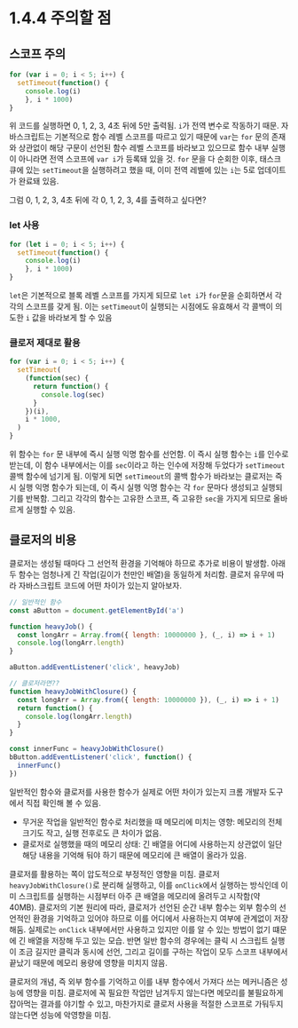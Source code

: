 # 1.4.4 주의할 점

## 스코프 주의

```js
for (var i = 0; i < 5; i++) {
  setTimeout(function() {
    console.log(i)
    }, i * 1000)
}
```

위 코드를 실행하면 0, 1, 2, 3, 4초 뒤에 5만 출력됨. `i`가 전역 변수로 작동하기 때문. 자바스크립트는 기본적으로 함수 레벨 스코프를 따르고 있기 때문에 `var`는 `for` 문의 존재와 상관없이 해당 구문이 선언된 함수 레벨 스코프를 바라보고 있으므로 함수 내부 실행이 아니라면 전역 스코프에 `var i`가 등록돼 있을 것. `for` 문을 다 순회한 이후, 태스크 큐에 있는 `setTimeout`을 실행하려고 했을 때, 이미 전역 레벨에 있는 `i`는 5로 업데이트가 완료돼 있음.

그럼 0, 1, 2, 3, 4초 뒤에 각 0, 1, 2, 3, 4를 출력하고 싶다면?

### let 사용

```js
for (let i = 0; i < 5; i++) {
  setTimeout(function() {
    console.log(i)
    }, i * 1000)
}
```

`let`은 기본적으로 블록 레벨 스코프를 가지게 되므로 `let i`가 `for`문을 순회하면서 각각의 스코프를 갖게 됨. 이는 `setTimeout`이 실행되는 시점에도 유효해서 각 콜백이 의도한 `i` 값을 바라보게 할 수 있음

### 클로저 제대로 활용

```js
for (var i = 0; i < 5; i++) {
  setTimeout(
    (function(sec) {
      return function() {
        console.log(sec)
      }
    })(i),
    i * 1000,
  )
}
```

위 함수는 `for` 문 내부에 즉시 실행 익명 함수를 선언함. 이 즉시 실행 함수는 `i`를 인수로 받는데, 이 함수 내부에서는 이를 `sec`이라고 하는 인수에 저장해 두었다가 `setTimeout` 콜백 함수에 넘기게 됨. 이렇게 되면 `setTimeout`의 콜백 함수가 바라보는 클로저는 즉시 실행 익명 함수가 되는데, 이 즉시 실행 익명 함수는 각 `for` 문마다 생성되고 실행되기를 반복함. 그리고 각각의 함수는 고유한 스코프, 즉 고유한 `sec`을 가지게 되므로 올바르게 실행할 수 있음.

## 클로저의 비용

클로저는 생성될 때마다 그 선언적 환경을 기억해야 하므로 추가로 비용이 발생함. 아래 두 함수는 엄청나게 긴 작업(길이가 천만인 배열)을 동일하게 처리함. 클로저 유무에 따라 자바스크립트 코드에 어떤 차이가 있는지 알아보자.

```js
// 일반적인 함수
const aButton = document.getElementById('a')

function heavyJob() {
  const longArr = Array.from({ length: 10000000 }, (_, i) => i + 1)
  console.log(longArr.length)
}

aButton.addEventListener('click', heavyJob)

// 클로저라면??
function heavyJobWithClosure() {
  const longArr = Array.from({ length: 10000000 }), (_, i) => i + 1)
  return function() {
    console.log(longArr.length)
  }
}

const innerFunc = heavyJobWithClosure()
bButton.addEventListener('click', function() {
  innerFunc()
})
```

일반적인 함수와 클로저를 사용한 함수가 실제로 어떤 차이가 있는지 크롬 개발자 도구에서 직접 확인해 볼 수 있음.

- 무거운 작업을 일반적인 함수로 처리했을 때 메모리에 미치는 영향: 메모리의 전체 크기도 작고, 실행 전후로도 큰 차이가 없음.
- 클로저로 실행했을 때의 메모리 상태: 긴 배열을 어디에 사용하는지 상관없이 일단 해당 내용을 기억해 둬야 하기 때문에 메모리에 큰 배열이 올라가 있음.

클로저를 활용하는 쪽이 압도적으로 부정적인 영향을 미침. 클로저 `heavyJobWithClosure()`로 분리해 실행하고, 이를 `onClick`에서 실행하는 방식인데 이미 스크립트를 실행하는 시점부터 아주 큰 배열을 메모리에 올려두고 시작함(약 40MB). 클로저의 기본 원리에 따라, 클로저가 선언된 순간 내부 함수는 외부 함수의 선언적인 환경을 기억하고 있어야 하므로 이를 어디에서 사용하는지 여부에 관계없이 저장해둠. 실제로는 `onClick` 내부에서만 사용하고 있지만 이를 알 수 있는 방법이 없기 떄문에 긴 배열을 저장해 두고 있는 모습. 반면 일반 함수의 경우에는 클릭 시 스크립트 실행이 조금 길지만 클릭과 동시에 선언, 그리고 길이를 구하는 작업이 모두 스코프 내부에서 끝났기 때문에 메모리 용량에 영향을 미치지 않음.

클로저의 개념, 즉 외부 함수를 기억하고 이를 내부 함수에서 가져다 쓰는 메커니즘은 성능에 영향을 미침. 클로저에 꼭 필요한 작업만 남겨두지 않는다면 메모리를 불필요하게 잡아먹는 결과를 야기할 수 있고, 마찬가지로 클로저 사용을 적절한 스코프로 가둬두지 않는다면 성능에 악영향을 미침.
 
